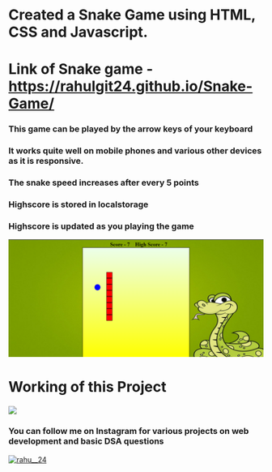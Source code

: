 # Created a Snake Game using HTML, CSS and Javascript.

# Link of Snake game - https://rahulgit24.github.io/Snake-Game/

<h3> This game can be played by the arrow keys of your keyboard</h3>

<h3> It works quite well on mobile phones and various other devices as it is responsive.</h3>

<h3> The snake speed increases after every 5 points</h3>

<h3> Highscore is stored in localstorage</h3>

<h3> Highscore is updated as you playing the game</h3>


![alt](Images/Screenshot.png)

# Working of this Project

<img src="Images/gif.gif" align="center">

<h3> You can follow me on Instagram for various projects on web development and basic DSA questions</h3>

<p align="left">
<a href="https://instagram.com/rahu__24" target="blank"><img align="center" src="https://raw.githubusercontent.com/rahuldkjain/github-profile-readme-generator/master/src/images/icons/Social/instagram.svg" alt="rahu__24" height="30" width="40" /></a>
</p>
